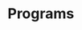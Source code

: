 # Programs


















































































































































































